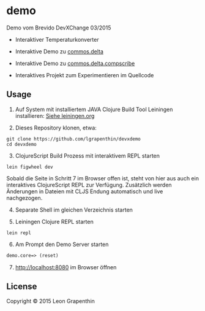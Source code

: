 # demo

Demo vom Brevido DevXChange 03/2015

- Interaktiver Temperaturkonverter
- Interaktive Demo zu [commos.delta](https://github.com/commos/delta)
- Interaktive Demo zu [commos.delta.compscribe](https://github.com/commos/delta.compscribe)

- Interaktives Projekt zum Experimentieren im Quellcode

## Usage

1. Auf System mit installiertem JAVA Clojure Build Tool Leiningen installieren:
[Siehe leiningen.org](http://leiningen.org/#install)

2. Dieses Repository klonen, etwa:

```
git clone https://github.com/lgrapenthin/devxdemo
cd devxdemo
```

3. ClojureScript Build Prozess mit interaktivem REPL starten
```
lein figwheel dev
```
Sobald die Seite in Schritt 7 im Browser offen ist, steht von hier aus auch ein interaktives ClojureScript REPL zur Verfügung.  Zusätzlich werden Änderungen in Dateien mit CLJS Endung automatisch und live nachgezogen.

4. Separate Shell im gleichen Verzeichnis starten

5. Leiningen Clojure REPL starten
```
lein repl
```

6. Am Prompt den Demo Server starten
```clojure
demo.core=> (reset)
```

7. [http://localhost:8080](http://localhost:8080) im Browser öffnen


## License

Copyright © 2015 Leon Grapenthin